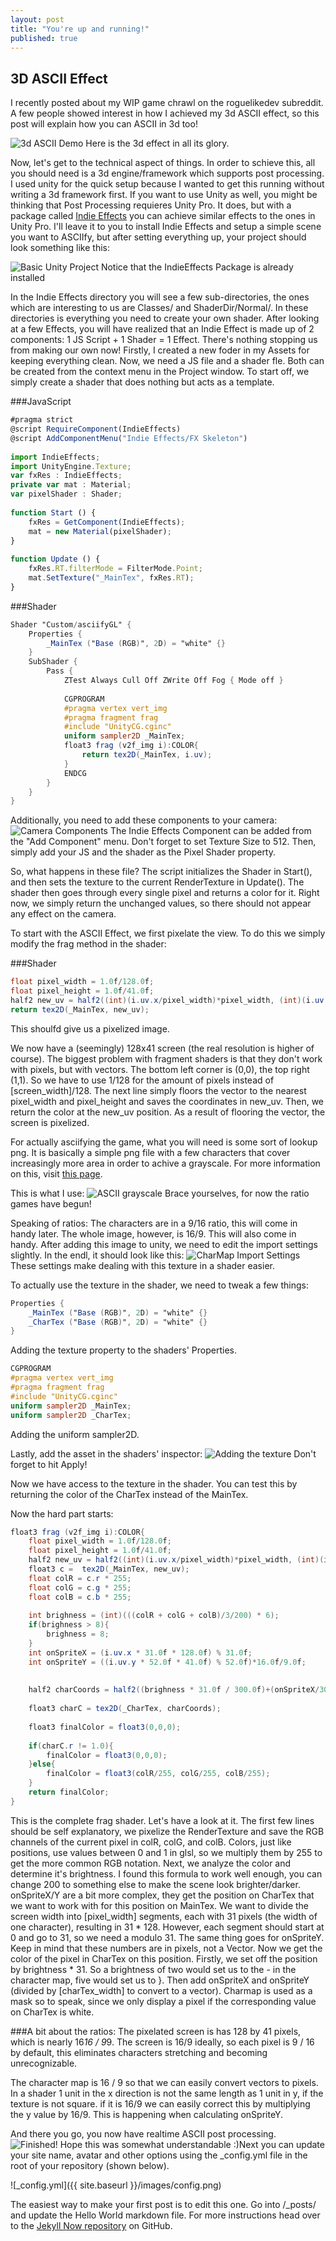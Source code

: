 ```yaml
---
layout: post
title: "You're up and running!"
published: true
---
```


## 3D ASCII Effect
 
I recently posted about my WIP game chrawl on the roguelikedev subreddit. A few people showed interest in how I achieved my 3d ASCII effect, so this post will explain how you can ASCII in 3d too!
 
![3d ASCII Demo](http://i.imgur.com/Mm5OksT.gif)
Here is the 3d effect in all its glory.
 
Now, let's get to the technical aspect of things. In order to schieve this, all you should need is a 3d engine/framework which supports post processing. I used unity for the quick setup because I wanted to get this running without writing a 3d framework first. If you want to use Unity as well, you might be thinking that Post Processing requieres Unity Pro. It does, but with a package called [Indie Effects](http://forum.unity3d.com/threads/indieeffects-bringing-almost-aaa-quality-post-process-fx-to-unity-indie.198568/) you can achieve similar effects to the ones in Unity Pro. I'll leave it to you to install Indie Effects and setup a simple scene you want to ASCIIfy, but after setting everything up, your project should look something like this:
 
![Basic Unity Project](http://i.imgur.com/6zsevcC.png)
Notice that the IndieEffects Package is already installed
 
In the Indie Effects directory you will see a few sub-directories, the ones which are interesting to us are Classes/ and ShaderDir/Normal/. In these directories is everything you need to create your own shader. After looking at a few Effects, you will have realized that an Indie Effect is made up of 2 components: 1 JS Script + 1 Shader = 1 Effect. There's nothing stopping us from making our own now! Firstly, I created a new foder in my Assets for keeping everything clean. Now, we need a JS file and a shader fle. Both can be created from the context menu in the Project window. To start off, we simply create a shader that does nothing but acts as a template.
 
###JavaScript
```javascript
#pragma strict
@script RequireComponent(IndieEffects)
@script AddComponentMenu("Indie Effects/FX Skeleton")
 
import IndieEffects;
import UnityEngine.Texture;
var fxRes : IndieEffects;
private var mat : Material;
var pixelShader : Shader;
 
function Start () {
    fxRes = GetComponent(IndieEffects);
    mat = new Material(pixelShader);
}
 
function Update () {
    fxRes.RT.filterMode = FilterMode.Point;
    mat.SetTexture("_MainTex", fxRes.RT);
}
```
###Shader
```glsl
Shader "Custom/asciifyGL" {
    Properties {
        _MainTex ("Base (RGB)", 2D) = "white" {}
    }
    SubShader {
        Pass {
            ZTest Always Cull Off ZWrite Off Fog { Mode off }
           
            CGPROGRAM
            #pragma vertex vert_img
            #pragma fragment frag
            #include "UnityCG.cginc"
            uniform sampler2D _MainTex;
            float3 frag (v2f_img i):COLOR{
                return tex2D(_MainTex, i.uv);
            }
            ENDCG
        }
    }
}
```
 
Additionally, you need to add these components to your camera:
![Camera Components](http://i.imgur.com/CAzWNkf.png)
The Indie Effects Component can be added from the "Add Component" menu. Don't forget to set Texture Size to 512. Then, simply add your JS and the shader as the Pixel Shader property.
 
So, what happens in these file? The script initializes the Shader in Start(), and then sets the texture to the current RenderTexture in Update(). The shader then goes through every single pixel and returns a color for it. Right now, we simply return the unchanged values, so there should not appear any effect on the camera. 
 
To start with the ASCII Effect, we first pixelate the view. To do this we simply modify  the frag method in the shader:
 
###Shader
```glsl
float pixel_width = 1.0f/128.0f;
float pixel_height = 1.0f/41.0f;
half2 new_uv = half2((int)(i.uv.x/pixel_width)*pixel_width, (int)(i.uv.y/pixel_height)*pixel_height);
return tex2D(_MainTex, new_uv);
```
This shoulfd give us a pixelized image.
 
We now have a (seemingly) 128x41 screen (the real resolution is higher of course). The biggest problem with fragment shaders is that they don't work with pixels, but with vectors. The bottom left corner is (0,0), the top right (1,1). So we have to use 1/128 for the amount of pixels instead of [screen_width]/128. The next line simply floors the vector to the nearest pixel_width and pixel_height and saves the coordinates in new_uv. Then, we return the color at the new_uv position. As a result of flooring the vector, the screen is pixelized.
 
For actually asciifying the game, what you will need is some sort of lookup png. It is basically a simple png file with a few characters that cover increasingly more area in order to achive a grayscale. For more information on this, visit [this page](http://paulbourke.net/dataformats/asciiart/). 
 
This is what I use:
![ASCII grayscale](http://i.imgur.com/ScbSP70.png)
Brace yourselves, for now the ratio games have begun!
 
Speaking of ratios:
The characters are in a 9/16 ratio, this will come in handy later. The whole image, however, is 16/9. This will also come in handy. After adding this image to unity, we need to edit the import settings slightly. In the endl, it should look like this:
![CharMap Import Settings](http://i.imgur.com/q9hxqaL.png)
These settings make dealing with this texture in a shader easier.
 
To actually use the texture in the shader, we need to tweak a few things:
```glsl
Properties {
    _MainTex ("Base (RGB)", 2D) = "white" {}
    _CharTex ("Base (RGB)", 2D) = "white" {}
}
```
Adding the texture property to the shaders' Properties.
 
```glsl
CGPROGRAM
#pragma vertex vert_img
#pragma fragment frag
#include "UnityCG.cginc"
uniform sampler2D _MainTex;
uniform sampler2D _CharTex;
```
Adding the uniform sampler2D.
 
Lastly, add the asset in the shaders' inspector:
![Adding the texture](http://i.imgur.com/RjxiYIc.png)
Don't forget to hit Apply!
 
Now we have access to the texture in the shader.
You can test this by returning the color of the CharTex instead of the MainTex.
 
Now the hard part starts:
 
```glsl
float3 frag (v2f_img i):COLOR{
    float pixel_width = 1.0f/128.0f;
    float pixel_height = 1.0f/41.0f;
    half2 new_uv = half2((int)(i.uv.x/pixel_width)*pixel_width, (int)(i.uv.y/pixel_height)*pixel_height);
    float3 c =  tex2D(_MainTex, new_uv);
    float colR = c.r * 255;
    float colG = c.g * 255;
    float colB = c.b * 255;
                
    int brighness = (int)(((colR + colG + colB)/3/200) * 6);
    if(brighness > 8){
        brighness = 8;
    }
    int onSpriteX = (i.uv.x * 31.0f * 128.0f) % 31.0f;
    int onSpriteY = ((i.uv.y * 52.0f * 41.0f) % 52.0f)*16.0f/9.0f;
            
            
    half2 charCoords = half2((brighness * 31.0f / 300.0f)+(onSpriteX/300.0f),(onSpriteY / 300.0f));
        
    float3 charC = tex2D(_CharTex, charCoords);
                
    float3 finalColor = float3(0,0,0);
            
    if(charC.r != 1.0){
        finalColor = float3(0,0,0);
    }else{
        finalColor = float3(colR/255, colG/255, colB/255);
    }
    return finalColor;
}
```
This is the complete frag shader. Let's have a look at it.
The first few lines should be self explanatory, we pixelize the RenderTexture and save the RGB channels of the current pixel in colR, colG, and colB. Colors, just like positions, use values between 0 and 1 in glsl, so we multiply them by 255 to get the more common RGB notation. Next, we analyze the color and determine it's brightness. I found this formula to work well enough, you can change 200 to something else to make the scene look brighter/darker. onSpriteX/Y are a bit more complex, they get the position on CharTex that we want to work with for this position on MainTex. We want to divide the screen width into [pixel_width] segments, each with 31 pixels (the width of one character), resulting in 31 * 128. However, each segment should start at 0 and go to 31, so we need a modulo 31. The same thing goes for onSpriteY. Keep in mind that these numbers are in pixels, not a Vector. Now we get the color of the pixel in CharTex on this position. Firstly, we set off the position by brightness * 31. So a brightness of two would set us to the - in the character map, five would set us to }. Then add onSpriteX and onSpriteY (divided by [charTex_width] to convert to a vector).
Charmap is used as a mask so to speak, since we only display a pixel if the corresponding value on CharTex is white. 
 
###A bit about the ratios:
The pixelated screen is has 128 by 41 pixels, which is nearly 16*16 / 9*9.
The screen is 16/9 ideally, so each pixel is 9 / 16 by default, this eliminates characters stretching and becoming unrecognizable.
 
The character map is 16 / 9 so that we can easily convert vectors to pixels. In a shader 1 unit in the x direction is not the same length as 1 unit in y, if the texture is not square. if it is 16/9 we can easily correct this by multiplying the y value by 16/9. This is happening when calculating onSpriteY.
 
And there you go, you now have realtime ASCII post processing.
![Finished!](http://i.imgur.com/dLZVgky.png)
Hope this was somewhat understandable :)Next you can update your site name, avatar and other options using the _config.yml file in the root of your repository (shown below).

![_config.yml]({{ site.baseurl }}/images/config.png)

The easiest way to make your first post is to edit this one. Go into /_posts/ and update the Hello World markdown file. For more instructions head over to the [Jekyll Now repository](https://github.com/barryclark/jekyll-now) on GitHub.